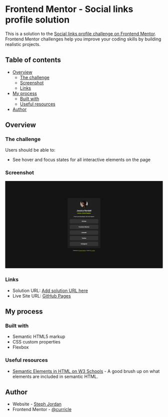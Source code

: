 # Frontend Mentor - Social links profile solution

This is a solution to the [Social links profile challenge on Frontend Mentor](https://www.frontendmentor.io/challenges/social-links-profile-UG32l9m6dQ). Frontend Mentor challenges help you improve your coding skills by building realistic projects. 

## Table of contents

- [Overview](#overview)
  - [The challenge](#the-challenge)
  - [Screenshot](#screenshot)
  - [Links](#links)
- [My process](#my-process)
  - [Built with](#built-with)
  - [Useful resources](#useful-resources)
- [Author](#author)

## Overview

### The challenge

Users should be able to:

- See hover and focus states for all interactive elements on the page

### Screenshot

![](assets/images/Social-Links-Profile_Screenshot.png)

### Links

- Solution URL: [Add solution URL here](https://your-solution-url.com)
- Live Site URL: [GitHub Pages](https://curricle.github.io/Social-Links-Profile/)

## My process

### Built with

- Semantic HTML5 markup
- CSS custom properties
- Flexbox

### Useful resources

- [Semantic Elements in HTML on W3 Schools](https://www.w3schools.com/html/html5_semantic_elements.asp) - A good brush up on what elements are included in semantic HTML.

## Author

- Website - [Steph Jordan](https://jordanmakes.com)
- Frontend Mentor - [@curricle](https://www.frontendmentor.io/profile/curricle)
